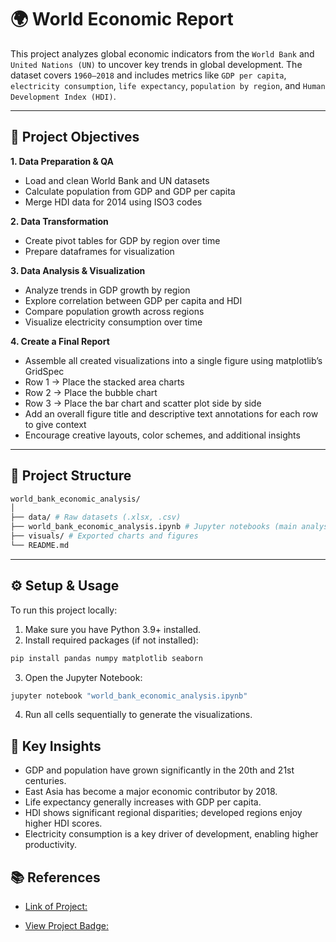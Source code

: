 # 🌍 World Economic Report

This project analyzes global economic indicators from the `World Bank` and `United Nations (UN)` to uncover key trends in global development.
The dataset covers `1960–2018` and includes metrics like `GDP per capita`, `electricity consumption`, `life expectancy`, `population by region`, and `Human Development Index (HDI)`.

---

## 📌 Project Objectives

**1. Data Preparation & QA**
- Load and clean World Bank and UN datasets
- Calculate population from GDP and GDP per capita
- Merge HDI data for 2014 using ISO3 codes

**2. Data Transformation**
- Create pivot tables for GDP by region over time
- Prepare dataframes for visualization

**3. Data Analysis & Visualization**
- Analyze trends in GDP growth by region
- Explore correlation between GDP per capita and HDI
- Compare population growth across regions
- Visualize electricity consumption over time

**4. Create a Final Report**
- Assemble all created visualizations into a single figure using matplotlib’s GridSpec
- Row 1 → Place the stacked area charts
- Row 2 → Place the bubble chart
- Row 3 → Place the bar chart and scatter plot side by side
- Add an overall figure title and descriptive text annotations for each row to give context
- Encourage creative layouts, color schemes, and additional insights

---

## 📁 Project Structure
```bash
world_bank_economic_analysis/
│
├── data/ # Raw datasets (.xlsx, .csv)
├── world_bank_economic_analysis.ipynb # Jupyter notebooks (main analysis here)
├── visuals/ # Exported charts and figures
└── README.md
```

---

## ⚙️ Setup & Usage
To run this project locally:

1. Make sure you have Python 3.9+ installed.
2. Install required packages (if not installed):

```bash
pip install pandas numpy matplotlib seaborn
```

3. Open the Jupyter Notebook:
```bash
jupyter notebook "world_bank_economic_analysis.ipynb"
```
4. Run all cells sequentially to generate the visualizations.

## 📌 Key Insights
- GDP and population have grown significantly in the 20th and 21st centuries.
- East Asia has become a major economic contributor by 2018.
- Life expectancy generally increases with GDP per capita.
- HDI shows significant regional disparities; developed regions enjoy higher HDI scores.
- Electricity consumption is a key driver of development, enabling higher productivity.


## 📚 References
- [Link of Project:](https://mavenanalytics.io/guided-projects/world-economic-report)

- [View Project Badge:](https://certificates.mavenanalytics.io/3ccb45e0-b371-4465-a517-b6e1fe056e70)
